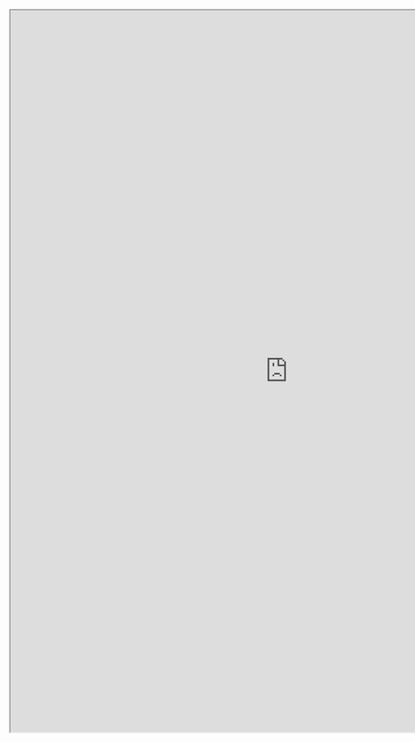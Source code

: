 <iframe width="1000" height="1300px" src="https://docs.google.com/document/d/e/2PACX-1vSMLhDka0pM_4LY3Ca9WZ_S3zhl5prSmlP08MGfzWKJMGokGXPaqJj169NwBSto9vkuoa6saP42jEkW/pub?embedded=true"></iframe>






